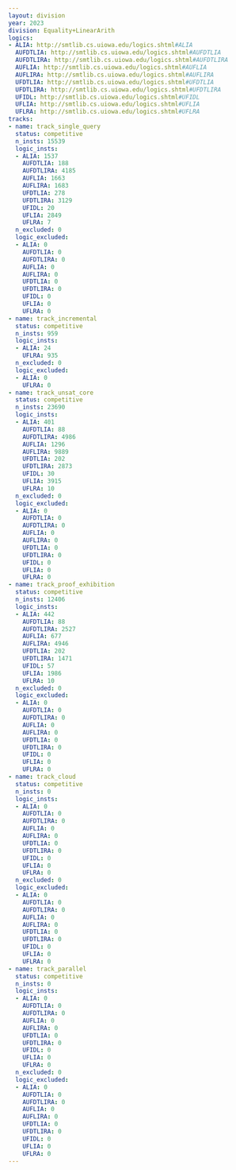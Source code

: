```yaml
---
layout: division
year: 2023
division: Equality+LinearArith
logics: 
- ALIA: http://smtlib.cs.uiowa.edu/logics.shtml#ALIA
  AUFDTLIA: http://smtlib.cs.uiowa.edu/logics.shtml#AUFDTLIA
  AUFDTLIRA: http://smtlib.cs.uiowa.edu/logics.shtml#AUFDTLIRA
  AUFLIA: http://smtlib.cs.uiowa.edu/logics.shtml#AUFLIA
  AUFLIRA: http://smtlib.cs.uiowa.edu/logics.shtml#AUFLIRA
  UFDTLIA: http://smtlib.cs.uiowa.edu/logics.shtml#UFDTLIA
  UFDTLIRA: http://smtlib.cs.uiowa.edu/logics.shtml#UFDTLIRA
  UFIDL: http://smtlib.cs.uiowa.edu/logics.shtml#UFIDL
  UFLIA: http://smtlib.cs.uiowa.edu/logics.shtml#UFLIA
  UFLRA: http://smtlib.cs.uiowa.edu/logics.shtml#UFLRA
tracks:
- name: track_single_query
  status: competitive
  n_insts: 15539
  logic_insts:
  - ALIA: 1537
    AUFDTLIA: 188
    AUFDTLIRA: 4185
    AUFLIA: 1663
    AUFLIRA: 1683
    UFDTLIA: 278
    UFDTLIRA: 3129
    UFIDL: 20
    UFLIA: 2849
    UFLRA: 7
  n_excluded: 0
  logic_excluded:
  - ALIA: 0
    AUFDTLIA: 0
    AUFDTLIRA: 0
    AUFLIA: 0
    AUFLIRA: 0
    UFDTLIA: 0
    UFDTLIRA: 0
    UFIDL: 0
    UFLIA: 0
    UFLRA: 0
- name: track_incremental
  status: competitive
  n_insts: 959
  logic_insts:
  - ALIA: 24
    UFLRA: 935
  n_excluded: 0
  logic_excluded:
  - ALIA: 0
    UFLRA: 0
- name: track_unsat_core
  status: competitive
  n_insts: 23690
  logic_insts:
  - ALIA: 401
    AUFDTLIA: 88
    AUFDTLIRA: 4986
    AUFLIA: 1296
    AUFLIRA: 9889
    UFDTLIA: 202
    UFDTLIRA: 2873
    UFIDL: 30
    UFLIA: 3915
    UFLRA: 10
  n_excluded: 0
  logic_excluded:
  - ALIA: 0
    AUFDTLIA: 0
    AUFDTLIRA: 0
    AUFLIA: 0
    AUFLIRA: 0
    UFDTLIA: 0
    UFDTLIRA: 0
    UFIDL: 0
    UFLIA: 0
    UFLRA: 0
- name: track_proof_exhibition
  status: competitive
  n_insts: 12406
  logic_insts:
  - ALIA: 442
    AUFDTLIA: 88
    AUFDTLIRA: 2527
    AUFLIA: 677
    AUFLIRA: 4946
    UFDTLIA: 202
    UFDTLIRA: 1471
    UFIDL: 57
    UFLIA: 1986
    UFLRA: 10
  n_excluded: 0
  logic_excluded:
  - ALIA: 0
    AUFDTLIA: 0
    AUFDTLIRA: 0
    AUFLIA: 0
    AUFLIRA: 0
    UFDTLIA: 0
    UFDTLIRA: 0
    UFIDL: 0
    UFLIA: 0
    UFLRA: 0
- name: track_cloud
  status: competitive
  n_insts: 0
  logic_insts:
  - ALIA: 0
    AUFDTLIA: 0
    AUFDTLIRA: 0
    AUFLIA: 0
    AUFLIRA: 0
    UFDTLIA: 0
    UFDTLIRA: 0
    UFIDL: 0
    UFLIA: 0
    UFLRA: 0
  n_excluded: 0
  logic_excluded:
  - ALIA: 0
    AUFDTLIA: 0
    AUFDTLIRA: 0
    AUFLIA: 0
    AUFLIRA: 0
    UFDTLIA: 0
    UFDTLIRA: 0
    UFIDL: 0
    UFLIA: 0
    UFLRA: 0
- name: track_parallel
  status: competitive
  n_insts: 0
  logic_insts:
  - ALIA: 0
    AUFDTLIA: 0
    AUFDTLIRA: 0
    AUFLIA: 0
    AUFLIRA: 0
    UFDTLIA: 0
    UFDTLIRA: 0
    UFIDL: 0
    UFLIA: 0
    UFLRA: 0
  n_excluded: 0
  logic_excluded:
  - ALIA: 0
    AUFDTLIA: 0
    AUFDTLIRA: 0
    AUFLIA: 0
    AUFLIRA: 0
    UFDTLIA: 0
    UFDTLIRA: 0
    UFIDL: 0
    UFLIA: 0
    UFLRA: 0
---
```



